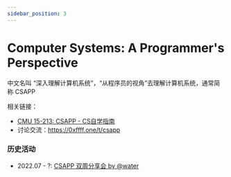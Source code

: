 ```yaml
---
sidebar_position: 3
---
```


# Computer Systems: A Programmer's Perspective

中文名叫 “深入理解计算机系统”，“从程序员的视角”去理解计算机系统，通常简称 CSAPP

相关链接：
* [CMU 15-213: CSAPP - CS自学指南](https://csdiy.wiki/%E4%BD%93%E7%B3%BB%E7%BB%93%E6%9E%84/CSAPP/)
* 讨论交流：https://0xffff.one/t/csapp

### 历史活动
* 2022.07 - ?: [CSAPP 双周分享会 by @water](https://zgq354.notion.site/CSAPP-2fe4c1df2155430582fa480404bb86dc)
